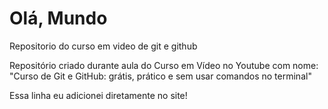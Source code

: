 # Olá, Mundo
  Repositorio do curso em video de git e github

  Repositório criado durante aula do Curso em Vídeo no Youtube com nome: "Curso de Git e GitHub: grátis, prático e sem usar comandos no terminal"
  
Essa linha eu adicionei diretamente no site!
